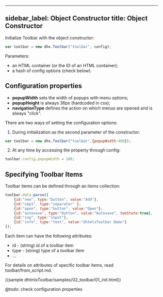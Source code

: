 
---
sidebar_label: Object Constructor
title: Object Constructor
---          

Initialize Toolbar with the object constructor:

~~~js
var toolbar = new dhx.Toolbar("toolbar", config);
~~~

Parameters:

- an HTML container (or the ID of an HTML container);
- a hash of config options (check below).

## Configuration properties

- **popupWidth** sets the width of popups with menu options;
- **popupHeight** is always 36px (hardcoded in css);
- **navigationType** defines the action on which menus are opened and is always "click".

There are two ways of setting the configuration options:

1. During initialization as the second parameter of the constructor:

~~~js
var toolbar = new dhx.Toolbar("toolbar",{popupWidth:400});
~~~

2. At any time by accessing the property through config:

~~~js
toolbar.config.popupWidth = 100;
~~~

## Specifying Toolbar Items

Toolbar items can be defined through an items collection:

~~~js
toolbar.data.parse([
	{id:"new", type:"button", value:"Add"},
	{id:"sep1", type:"separator" },
	{id:"open", type:"button", value:"Open"},
	{id:"autosave", type:"button", value:"Autosave", twoState:true},
	{id:"inp", type:"input"},
	{id:"info", type:"text", value:"dhtmlxToolbar Demo"}
]);
~~~

Each item can have the following attributes:

- id - (string) id of a toolbar item
- type - (string) type of a toolbar item 
- ...

For details on attributes of specific toolbar items, read toolbar/from_script.md.
  
{{sample dhtmlxToolbar/samples/02_toolbar/01_init.html}}

@todo: check configuration properties
  